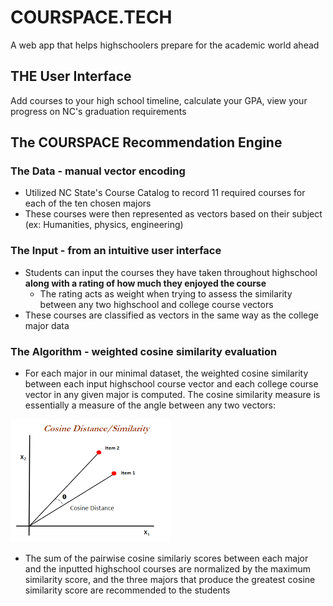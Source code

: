 # COURSPACE.TECH
A web app that helps highschoolers prepare for the academic world ahead

## THE User Interface
Add courses to your high school timeline, calculate your GPA, view your progress on NC's graduation requirements

## The COURSPACE Recommendation Engine

### The Data - manual vector encoding
 - Utilized NC State's Course Catalog to record 11 required courses for each of the ten chosen majors
 - These courses were then represented as vectors based on their subject (ex: Humanities, physics, engineering)

### The Input - from an intuitive user interface
- Students can input the courses they have taken throughout highschool **along with a rating of how much they enjoyed the course**
    - The rating acts as weight when trying to assess the similarity between any two highschool and college course vectors
- These courses are classified as vectors in the same way as the college major data

### The Algorithm - weighted cosine similarity evaluation
- For each major in our minimal dataset, the weighted cosine similarity between each input highschool course vector and each college course vector in any given major is computed. The cosine similarity measure is essentially a measure of the angle between any two vectors:

![](major_rec/cos_sim_demo.png)

- The sum of the pairwise cosine similariy scores between each major and the inputted highschool courses are normalized by the maximum similarity score, and the three majors that produce the greatest cosine similarity score are recommended to the students

